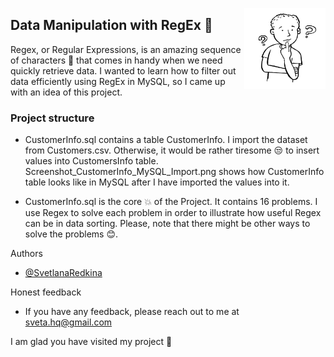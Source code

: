 <img
  align="right"
  src="readme logo.png"
  style="width: 130px; height: 130px"> 
## Data Manipulation with RegEx 🔣 

Regex, or Regular Expressions, is an amazing sequence of characters 👏 that comes in handy when we need quickly retrieve data. I wanted to learn how to filter out data efficiently using RegEx in MySQL, so I came up with an idea of this project.


### Project structure

- CustomerInfo.sql contains a table CustomerInfo. I import the dataset from Customers.csv. Otherwise, it would be rather tiresome 😒 to insert values into CustomersInfo table. Screenshot_CustomerInfo_MySQL_Import.png shows how CustomerInfo table looks like in MySQL after I have imported the values into it.

- CustomerInfo.sql is the core 💥 of the Project. It contains 16 problems. I use Regex to solve each problem in order to illustrate how useful Regex can be in data sorting. Please, note that there might be other ways to solve the problems 😊.

Authors

- [@SvetlanaRedkina](https://github.com/SvetlanaRedkina)


Honest feedback

- If you have any feedback, please reach out to me at sveta.hq@gmail.com

I am glad you have visited my project 🌹
